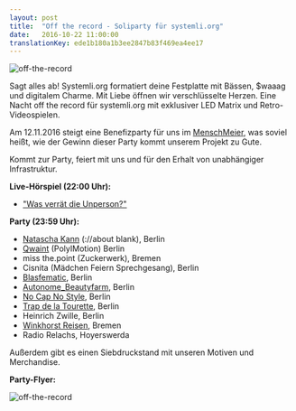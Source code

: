 ```yaml
---
layout: post
title:  "Off the record - Soliparty für systemli.org"
date:   2016-10-22 11:00:00
translationKey: ede1b180a1b3ee2847b83f469ea4ee17
---
```

![off-the-record](/assets/img/off_the_record_banner.jpg)



Sagt alles ab! Systemli.org formatiert deine Festplatte mit Bässen, $waaag und digitalem Charme.
Mit Liebe öffnen wir verschlüsselte Herzen. Eine Nacht off the record für systemli.org mit exklusiver LED Matrix und Retro-Videospielen. 

Am 12.11.2016 steigt eine Benefizparty für uns im [MenschMeier](http://menschmeier.berlin/), was soviel heißt, wie der Gewinn dieser Party kommt unserem Projekt zu Gute.

Kommt zur Party, feiert mit uns und für den Erhalt von unabhängiger Infrastruktur.

<b>Live-Hörspiel (22:00 Uhr):</b>

- ["Was verrät die Unperson?"](https://www.facebook.com/Wasverraetdieunperson/?fref=ts) 

<b>Party (23:59 Uhr):</b>

- [Natascha Kann](https://soundcloud.com/nataschakann) (://about blank), Berlin  
- [Qwaint](https://soundcloud.com/poly-motion) (PolyIMotion) Berlin 
- miss the.point (Zuckerwerk), Bremen  
- Cisnita (Mädchen Feiern Sprechgesang), Berlin 
- [Blasfematic](https://www.facebook.com/Blasfematic/), Berlin 
- [Autonome_Beautyfarm](https://www.facebook.com/autonomebeautyfarm/), Berlin   
- [No Cap No Style](https://www.facebook.com/nocapnostyle/), Berlin  
- [Trap de la Tourette](https://www.facebook.com/Trap-de-la-Tourette-137211916683777/?fref=ts), Berlin  
- Heinrich Zwille, Berlin  
- [Winkhorst Reisen](https://www.mixcloud.com/Winkhorst/), Bremen  
- Radio Relachs, Hoyerswerda  

Außerdem gibt es einen Siebdruckstand mit unseren Motiven und Merchandise.

<b>Party-Flyer:</b>

<img src="/assets/img/off_the_record_part_two.jpg" alt="off-the-record" align="left" />

